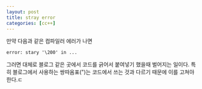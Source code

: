 ```yaml
---
layout: post
title: stray error
categories: [cc++]
---
```


만약 다음과 같은 컴파일러 에러가 나면
```
error: stary '\200' in ...
```

그러면 대체로 블로그 같은 곳에서 코드를 긁어서 붙여넣기 했을때 벌어지는 일이다.
특히 블로그에서 사용하는 쌍따옴표(")는 코드에서 쓰는 것과 다르기 때문에 이를 고쳐야 한다.ㄷ

